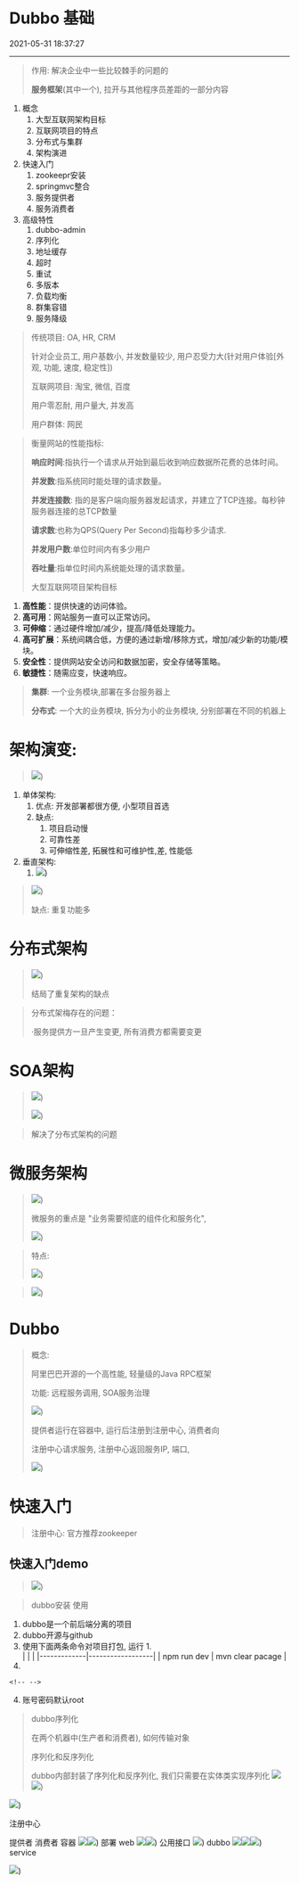 # Dubbo 基础
2021-05-31 18:37:27
            
---


> 作用: 解决企业中一些比较棘手的问题的
>
> **服务框架**(其中一个), 拉开与其他程序员差距的一部分内容
>
> 

1.  概念
    1.  大型互联网架构目标
    2.  互联网项目的特点
    3.  分布式与集群
    4.  架构演进
2.  快速入门
    1.  zookeepr安装
    2.  springmvc整合
    3.  服务提供者
    4.  服务消费者
3.  高级特性
    1.  dubbo-admin
    2.  序列化
    3.  地址缓存
    4.  超时
    5.  重试
    6.  多版本
    7.  负载均衡
    8.  群集容错
    9.  服务降级
> 

>
> 传统项目: OA, HR, CRM
>
> 针对企业员工, 用户基数小, 并发数量较少, 用户忍受力大(针对用户体验[外观, 功能, 速度, 稳定性])
>
> 互联网项目: 淘宝, 微信, 百度
>
> 用户零忍耐, 用户量大, 并发高
>
> 用户群体: 网民
>
> 

>
> 衡量网站的性能指标:
>
> **响应时间**:指执行一个请求从开始到最后收到响应数据所花费的总体时间。
>
> **并发数**:指系统同时能处理的请求数量。
>
> **并发连接数**: 指的是客户端向服务器发起请求，并建立了TCP连接。每秒钟服务器连接的总TCP数量
>
> **请求数**:也称为QPS(Query Per Second)指每秒多少请求.
>
> **并发用户数**:单位时间内有多少用户
>
> **吞吐量**:指单位时间内系统能处理的请求数量。
>
> 大型互联网项目架构目标
1.  **高性能**：提供快速的访问体验。
2.  **高可用**：网站服务一直可以正常访问。
3.  **可伸缩**：通过硬件增加/减少，提高/降低处理能力。
4.  **高可扩展**：系统间耦合低，方便的通过新增/移除方式，增加/减少新的功能/模块。
5.  **安全性**：提供网站安全访问和数据加密，安全存储等策略。
6.  **敏捷性**：随需应变，快速响应。
> 

>
> **集群**: 一个业务模块,部署在多台服务器上
>
> **分布式**: 一个大的业务模块, 拆分为小的业务模块, 分别部署在不同的机器上
>
> 

# 架构演变:
>![](Dubbo-基础-image1-14350392.png))
1.  单体架构:
    1.  优点: 开发部署都很方便, 小型项目首选
    2.  缺点:
        1.  项目启动慢
        2.  可靠性差
        3.  可伸缩性差, 拓展性和可维护性,差, 性能低
2.  垂直架构:
    1. ![](Dubbo-基础-image2-14350392.png))
> 

>
>![](Dubbo-基础-image3-14350392.png))
>
> 缺点: 重复功能多
>
> 

# 分布式架构
>![](Dubbo-基础-image4-14350392.png))
>
> 结局了重复架构的缺点
>
> 

>
> 分布式架梅存在的问题：
>
> ·服务提供方一旦产生变更, 所有消费方都需要变更
>
> 

# SOA架构
>![](Dubbo-基础-image5-14350392.png))
>
>![](Dubbo-基础-image6-14350392.png))
>
> 

>
> 解决了分布式架构的问题
>
> 

# 微服务架构
>![](Dubbo-基础-image7-14350392.png))
>
> 微服务的重点是 "业务需要彻底的组件化和服务化",
>
>![](Dubbo-基础-image8-14350392.png))
>
> 

>
> 特点:
>
>![](Dubbo-基础-image9-14350392.png))
>
> 

>
>![](Dubbo-基础-image10-14350392.png))
>
> 

>
> 

# Dubbo
> 概念:
>
> 阿里巴巴开源的一个高性能, 轻量级的Java RPC框架
>
> 功能: 远程服务调用, SOA服务治理
>
>![](Dubbo-基础-image11-14350392.png))
>
> 提供者运行在容器中, 运行后注册到注册中心, 消费者向
>
> 注册中心请求服务, 注册中心返回服务IP, 端口,
>
>![](Dubbo-基础-image12-14350392.png))
>
> 

# 快速入门
> 注册中心: 官方推荐zookeeper
>
> 

## 快速入门demo
>![](Dubbo-基础-image13-14350392.png))
>
> 

>
> dubbo安装 使用
1.  dubbo是一个前后端分离的项目
2.  dubbo开源与github
3.  使用下面两条命令对项目打包, 运行
    1.  
|             |                  |
|-------------|------------------|
| npm run dev | mvn clear pacage |
2.  
```{=html}
<!-- -->
```
4.  账号密码默认root
> 

>
> dubbo序列化
>
> 在两个机器中(生产者和消费者), 如何传输对象
>
> 序列化和反序列化
>
> dubbo内部封装了序列化和反序列化, 我们只需要在实体类实现序列化
![](Dubbo-基础-image14-14350392.png)![](Dubbo-基础-image15-14350392.png))


![](Dubbo-基础-image16-14350392.png))


注册中心


提供者
消费者
容器
![](Dubbo-基础-image17-14350392.png)![](Dubbo-基础-image18-14350392.png))
部署
web
![](Dubbo-基础-image19-14350392.png)![](Dubbo-基础-image20-14350392.png))
公用接口
![](Dubbo-基础-image21-14350392.png))
dubbo
![](Dubbo-基础-image22-14350392.png)![](Dubbo-基础-image23-14350392.png)![](Dubbo-基础-image24-14350392.png))
service


![](Dubbo-基础-image25-14350392.png))





























